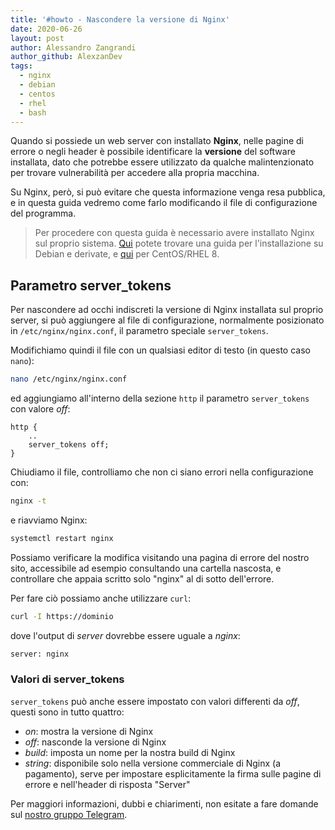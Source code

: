 ```yaml
---
title: '#howto - Nascondere la versione di Nginx'
date: 2020-06-26
layout: post
author: Alessandro Zangrandi
author_github: AlexzanDev
tags:
  - nginx  
  - debian  
  - centos  
  - rhel  
  - bash
---
```

Quando si possiede un web server con installato **Nginx**, nelle pagine di errore o negli header è possibile identificare la **versione** del software installata, dato che potrebbe essere utilizzato da qualche malintenzionato per trovare vulnerabilità per accedere alla propria macchina.

Su Nginx, però, si può evitare che questa informazione venga resa pubblica, e in questa guida vedremo come farlo modificando il file di configurazione del programma.

> Per procedere con questa guida è necessario avere installato Nginx sul proprio sistema. <a href="https://linuxhub.it/articles/howto-installazione-e-configurazione-con-let%E2%80%99s-encrypt-di-nginx-su-debian-10">Qui</a> potete trovare una guida per l'installazione su Debian e derivate, e <a href="https://linuxhub.it/articles/howto-installazione-di-nginx-su-centos-8-rhel-8-e-configurazione-ssl">qui</a> per CentOS/RHEL 8.

## Parametro server_tokens

Per nascondere ad occhi indiscreti la versione di Nginx installata sul proprio server, si può aggiungere al file di configurazione, normalmente posizionato in `/etc/nginx/nginx.conf`, il parametro speciale `server_tokens`.

Modifichiamo quindi il file con un qualsiasi editor di testo (in questo caso `nano`):

```bash
nano /etc/nginx/nginx.conf
```

ed aggiungiamo all'interno della sezione `http` il parametro `server_tokens` con valore *off*:

```nginx
http {
	..
	server_tokens off;
}
```

Chiudiamo il file, controlliamo che non ci siano errori nella configurazione con:

```bash
nginx -t
```

e riavviamo Nginx:

```bash
systemctl restart nginx
```

Possiamo verificare la modifica visitando una pagina di errore del nostro sito, accessibile ad esempio consultando una cartella nascosta, e controllare che appaia scritto solo "nginx" al di sotto dell'errore.

Per fare ciò possiamo anche utilizzare `curl`:

```bash
curl -I https://dominio
```

dove l'output di *server* dovrebbe essere uguale a *nginx*:

```bash
server: nginx
```

### Valori di server_tokens

`server_tokens` può anche essere impostato con valori differenti da *off*, questi sono in tutto quattro:

- *on*: mostra la versione di Nginx
- *off*: nasconde la versione di Nginx
- *build*: imposta un nome per la nostra build di Nginx
- *string*: disponibile solo nella versione commerciale di Nginx (a pagamento), serve per impostare esplicitamente la firma sulle pagine di errore e nell'header di risposta "Server"


Per maggiori informazioni, dubbi e chiarimenti, non esitate a fare domande sul [nostro gruppo Telegram](https://t.me/linuxpeople).